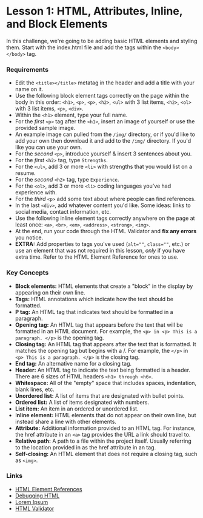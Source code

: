 # Lesson 1: HTML, Attributes, Inline, and Block Elements

In this challenge, we're going to be adding basic HTML elements and styling them. Start with the index.html file and add the tags within the `<body></body>` tag.

### Requirements

- Edit the `<title></title>` metatag in the header and add a title with your name on it.
- Use the following block element tags correctly on the page within the body in this order: `<h1>`, `<p>`, `<p>`, `<h2>`, `<ul>` with 3 list items, `<h2>`, `<ol>` with 3 list items, `<p>`, `<div>`. 
- Within the `<h1>` element, type your full name.
- For the _first_ `<p>` tag after the `<h1>`, insert an image of yourself or use the provided sample image.
- An example image can pulled from the `/img/` directory, or if you'd like to add your own then download it and add to the `/img/` directory. If you'd like you can use your own. 
- For the _second_ `<p>`, introduce yourself & insert 3 sentences about you.
- For the _first_ `<h2>` tag, type `Strengths`.
- For the `<ul>`, add 3 or more `<li>` with strengths that you would list on a resume.
- For the _second_ `<h2>` tag, type `Experience`.
- For the `<ol>`, add 3 or more `<li>` coding languages you've had experience with.
- For the _third_ `<p>` add some text about where people can find references.
- In the last `<div>`, add whatever content you'd like. Some ideas: links to social media, contact information, etc.
- Use the following inline element tags correctly anywhere on the page at least once: `<a>`, `<br>`, `<em>`, `<address>`, `<strong>`, `<img>`.
- At the end, run your code through the HTML Validator and **fix any errors** you notice.
- **EXTRA:** Add properties to tags you've used (`alt=""`, `class=""`, etc.) or use an element that was not required in this lesson, _only_ if you have extra time. Refer to the HTML Element Reference for ones to use.

### Key Concepts

- **Block elements:** HTML elements that create a "block" in the display by appearing on their own line.
- **Tags:** HTML annotations which indicate how the text should be formatted.
- **P tag:** An HTML tag that indicates text should be formatted in a paragraph.
- **Opening tag:** An HTML tag that appears before the text that will be formatted in an HTML document. For example, the `<p> in <p> This is a paragraph. </p>` is the opening tag.
- **Closing tag:** An HTML tag that appears after the text that is formatted. It matches the opening tag but begins with a /. For example, the `</p>` in `<p> This is a paragraph. </p>` is the closing tag.
- **End tag:** An alternative name for a closing tag.
- **Header:** An HTML tag to indicate the text being formatted is a header. There are 6 sizes of HTML headers `<h1> through <h6>`.
- **Whitespace:** All of the "empty" space that includes spaces, indentation, blank lines, etc.
- **Unordered list:** A list of items that are designated with bullet points.
- **Ordered list:** A list of items designated with numbers.
- **List item:** An item in an ordered or unordered list.
- I**nline element:** HTML elements that do not appear on their own line, but instead share a line with other elements.
- **Attribute:** Additional information provided to an HTML tag. For instance, the href attribute in an `<a>` tag provides the URL a link should travel to.
- **Relative path:** A path to a file within the project itself. Usually referring to the location provided in as the href attribute in an <a> tag.
- **Self-closing:** An HTML element that does not require a closing tag, such as `<img>`.

### Links 

- [HTML Element References](https://developer.mozilla.org/en-US/docs/Web/HTML/Element)
- [Debugging HTML](https://developer.mozilla.org/en-US/docs/Learn/HTML/Introduction_to_HTML/Debugging_HTML)
- [Lorem Ipsum](https://loremipsum.io/)
- [HTML Validator](https://validator.w3.org/#validate_by_input)